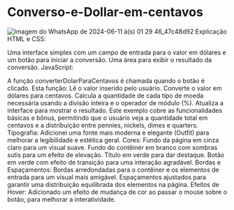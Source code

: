 # Converso-e-Dollar-em-centavos
![Imagem do WhatsApp de 2024-06-11 à(s) 01 29 46_47c48d92](https://github.com/RafaelPaesRamos/Converso--e-Dollar-em-centavos/assets/82539582/82715632-2a3e-403a-a4b1-9bd4d3da741a)
Explicação
HTML e CSS:

Uma interface simples com um campo de entrada para o valor em dólares e um botão para iniciar a conversão.
Uma área para exibir o resultado da conversão.
JavaScript:

A função converterDolarParaCentavos é chamada quando o botão é clicado.
Esta função:
Lê o valor inserido pelo usuário.
Converte o valor em dólares para centavos.
Calcula a quantidade de cada tipo de moeda necessária usando a divisão inteira e o operador de módulo (%).
Atualiza a interface para mostrar o resultado.
Este exemplo cobre as funcionalidades básicas e bônus, permitindo que o usuário veja a quantidade total em centavos e a distribuição entre pennies, nickels, dimes e quarters.
Tipografia: Adicionei uma fonte mais moderna e elegante (Outfit) para melhorar a legibilidade e estética geral.
Cores:
Fundo da página em cinza claro para um visual suave.
Fundo do contêiner em branco com sombras sutis para um efeito de elevação.
Título em verde para dar destaque.
Botão em verde com efeito de transição para uma interação agradável.
Bordas e Espaçamentos:
Bordas arredondadas para o contêiner e os elementos de entrada para um visual mais amigável.
Espaçamentos ajustados para garantir uma distribuição equilibrada dos elementos na página.
Efeitos de Hover:
Adicionado um efeito de mudança de cor ao passar o mouse sobre o botão, para melhorar a interatividade.
